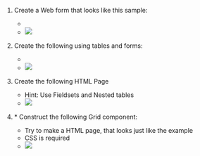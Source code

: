 1. Create a Web form that looks like this sample:
	* <br> 
	* ![](http://s28.postimg.org/zel46pqbx/Untitled.png)

2. Create the following using tables and forms:
	* <br>
	* ![](http://s28.postimg.org/h1p49w58t/Untitled1.png)

3. Create the following HTML Page
	* Hint: Use Fieldsets and Nested tables
	* ![](http://s29.postimg.org/oz807qelz/Untitled2.png)

4. \* Construct the following Grid component:
	* Try to make a HTML page, that looks just like the example
	* CSS is required
	* ![](http://s28.postimg.org/qku7pm3d9/Untitled3.png)

